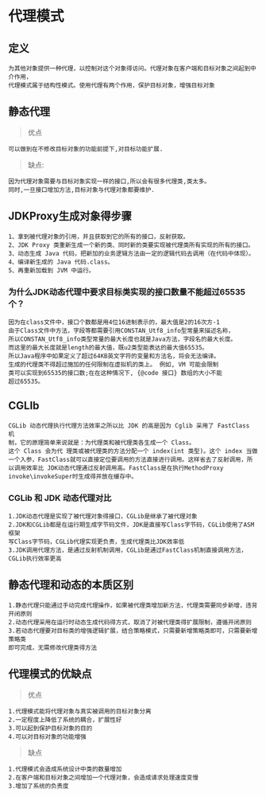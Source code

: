 # 代理模式

## 定义

    为其他对象提供一种代理，以控制对这个对象得访问。代理对象在客户端和目标对象之间起到中介作用，
    代理模式属于结构性模式。使用代理有两个作用，保护目标对象，增强目标对象

## 静态代理

> 优点

    可以做到在不修改目标对象的功能前提下,对目标功能扩展.

> 缺点:

    因为代理对象需要与目标对象实现一样的接口,所以会有很多代理类,类太多。
    同时,一旦接口增加方法,目标对象与代理对象都要维护.

## JDKProxy生成对象得步骤

    1、拿到被代理对象的引用，并且获取到它的所有的接口，反射获取。
    2、JDK Proxy 类重新生成一个新的类、同时新的类要实现被代理类所有实现的所有的接口。
    3、动态生成 Java 代码，把新加的业务逻辑方法由一定的逻辑代码去调用（在代码中体现）。
    4、编译新生成的 Java 代码.class。
    5、再重新加载到 JVM 中运行。

### 为什么JDK动态代理中要求目标类实现的接口数量不能超过65535个？

    因为在class文件中，接口个数都是用4位16进制表示的，最大值是2的16次方-1
    由于Class文件中方法，字段等都需要引用CONSTAN_Utf8_info型常量来描述名称，
    所以CONSTAN_Utf8_info类型常量的最大长度也就是Java方法，字段名的最大长度。
    而这里的最大长度就是length的最大值，既u2类型能表达的最大值65535。
    所以Java程序中如果定义了超过64KB英文字符的变量和方法名，将会无法编译。
    生成的代理类不得超过施加的任何限制在虚拟机的类上。 例如, VM 可能会限制
    类可以实现到65535的接口数;在在这种情况下, {@code 接口} 数组的大小不能
    超过65535。
  
## CGLIb

    CGLib 动态代理执行代理方法效率之所以比 JDK 的高是因为 Cglib 采用了 FastClass 机
    制，它的原理简单来说就是：为代理类和被代理类各生成一个 Class。
    这个 Class 会为代 理类或被代理类的方法分配一个 index(int 类型)。这个 index 当做一个入参，FastClass就可以直接定位要调用的方法直接进行调用。这样省去了反射调用，所以调用效率比 JDK动态代理通过反射调用高。FastClass是在执行MethodProxy invoke\invokeSuper时生成得并放在缓存中。

### CGLib 和 JDK 动态代理对比

    1.JDK动态代理是实现了被代理对象得接口，CGLib是继承了被代理对象
    2.JDK和CGLib都是在运行期生成字节码文件，JDK是直接写Class字节码，CGLib使用了ASM框架
    写Class字节码，CGLib代理实现更负责，生成代理类比JDK效率低
    3.JDK调用代理方法，是通过反射机制调用，CGLib是通过FastClass机制直接调用方法，CGLib执行效率更高

## 静态代理和动态的本质区别

    1.静态代理只能通过手动完成代理操作，如果被代理类增加新方法，代理类需要同步新增，违背开闭原则
    2.动态代理采用在运行时动态生成代码得方式，取消了对被代理类得扩展限制，遵循开闭原则
    3.若动态代理要对目标类的增强逻辑扩展，结合策略模式，只需要新增策略类即可，只需要新增策略类
    即可完成，无需修改代理类得方法

## 代理模式的优缺点

> 优点

    1.代理模式能将代理对象与真实被调用的目标对象分离
    2.一定程度上降低了系统的耦合，扩展性好
    3.可以起到保护目标对象的目的
    4.可以对目标对象的功能增强

> 缺点

    1.代理模式会造成系统设计中类的数量增加
    2.在客户端和目标对象之间增加一个代理对象，会造成请求处理速度变慢
    3.增加了系统的负责度
